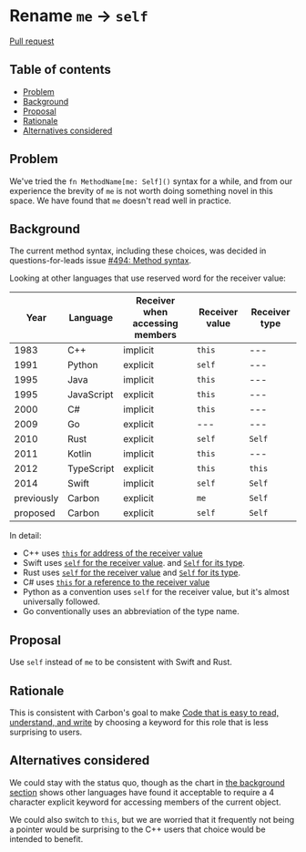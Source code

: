 # Rename `me` -> `self`

<!--
Part of the Carbon Language project, under the Apache License v2.0 with LLVM
Exceptions. See /LICENSE for license information.
SPDX-License-Identifier: Apache-2.0 WITH LLVM-exception
-->

[Pull request](https://github.com/carbon-language/carbon-lang/pull/1382)

<!-- toc -->

## Table of contents

-   [Problem](#problem)
-   [Background](#background)
-   [Proposal](#proposal)
-   [Rationale](#rationale)
-   [Alternatives considered](#alternatives-considered)

<!-- tocstop -->

## Problem

We've tried the `fn MethodName[me: Self]()` syntax for a while, and from our
experience the brevity of `me` is not worth doing something novel in this space.
We have found that `me` doesn't read well in practice.

## Background

The current method syntax, including these choices, was decided in
questions-for-leads issue
[#494: Method syntax](https://github.com/carbon-language/carbon-lang/issues/494).

Looking at other languages that use reserved word for the receiver value:

| Year       | Language   | Receiver when accessing members | Receiver value | Receiver type |
| ---------- | ---------- | ------------------------------- | -------------- | ------------- |
| 1983       | C++        | implicit                        | `this`         | ---           |
| 1991       | Python     | explicit                        | `self`         | ---           |
| 1995       | Java       | implicit                        | `this`         | ---           |
| 1995       | JavaScript | explicit                        | `this`         | ---           |
| 2000       | C#         | implicit                        | `this`         | ---           |
| 2009       | Go         | explicit                        | ---            | ---           |
| 2010       | Rust       | explicit                        | `self`         | `Self`        |
| 2011       | Kotlin     | implicit                        | `this`         | ---           |
| 2012       | TypeScript | explicit                        | `this`         | `this`        |
| 2014       | Swift      | implicit                        | `self`         | `Self`        |
| previously | Carbon     | explicit                        | `me`           | `Self`        |
| proposed   | Carbon     | explicit                        | `self`         | `Self`        |

In detail:

-   C++ uses
    [`this` for address of the receiver value](https://en.cppreference.com/w/cpp/language/this)
-   Swift uses
    [`self` for the receiver value](https://docs.swift.org/swift-book/LanguageGuide/Methods.html#ID238).
    and
    [`Self` for its type](https://docs.swift.org/swift-book/ReferenceManual/Types.html#ID610).
-   Rust uses
    [`self` for the receiver value](https://doc.rust-lang.org/std/keyword.self.html)
    and
    [`Self` for its type](https://doc.rust-lang.org/rust-by-example/fn/methods.html).
-   C# uses
    [`this` for a reference to the receiver value](https://docs.microsoft.com/en-us/dotnet/csharp/language-reference/keywords/this)
-   Python as a convention uses `self` for the receiver value, but it's almost
    universally followed.
-   Go conventionally uses an abbreviation of the type name.

## Proposal

Use `self` instead of `me` to be consistent with Swift and Rust.

## Rationale

This is consistent with Carbon's goal to make
[Code that is easy to read, understand, and write](/docs/project/goals.md#code-that-is-easy-to-read-understand-and-write)
by choosing a keyword for this role that is less surprising to users.

## Alternatives considered

We could stay with the status quo, though as the chart in
[the background section](#background) shows other languages have found it
acceptable to require a 4 character explicit keyword for accessing members of
the current object.

We could also switch to `this`, but we are worried that it frequently not being
a pointer would be surprising to the C++ users that choice would be intended to
benefit.

